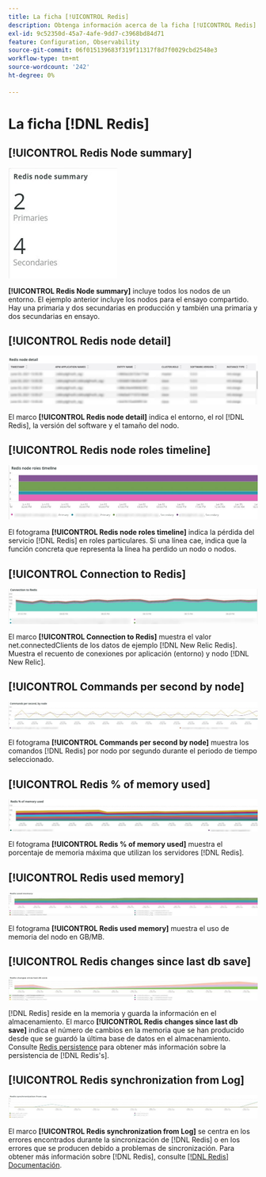 ```yaml
---
title: La ficha [!UICONTROL Redis]
description: Obtenga información acerca de la ficha [!UICONTROL Redis] de  [!DNL Observation for Adobe Commerce].
exl-id: 9c52350d-45a7-4afe-9dd7-c3968bd84d71
feature: Configuration, Observability
source-git-commit: 06f015139683f319f11317f8d7f0029cbd2548e3
workflow-type: tm+mt
source-wordcount: '242'
ht-degree: 0%

---
```


# La ficha [!DNL Redis]

## [!UICONTROL Redis Node summary]

![Resumen del nodo Redis](../../assets/tools/observation-for-adobe-commerce/redis-tab-1.jpg)

**[!UICONTROL Redis Node summary]** incluye todos los nodos de un entorno. El ejemplo anterior incluye los nodos para el ensayo compartido. Hay una primaria y dos secundarias en producción y también una primaria y dos secundarias en ensayo.

## [!UICONTROL Redis node detail]

![Detalle del nodo Redis](../../assets/tools/observation-for-adobe-commerce/redis-tab-2.jpg)

El marco **[!UICONTROL Redis node detail]** indica el entorno, el rol [!DNL Redis], la versión del software y el tamaño del nodo.

## [!UICONTROL Redis node roles timeline]

![Escala de tiempo de funciones de nodo de Redis](../../assets/tools/observation-for-adobe-commerce/redis-tab-3.jpg)

El fotograma **[!UICONTROL Redis node roles timeline]** indica la pérdida del servicio [!DNL Redis] en roles particulares. Si una línea cae, indica que la función concreta que representa la línea ha perdido un nodo o nodos.

## [!UICONTROL Connection to Redis]

![Conexión a Redis](../../assets/tools/observation-for-adobe-commerce/redis-tab-4.jpg)

El marco **[!UICONTROL Connection to Redis]** muestra el valor net.connectedClients de los datos de ejemplo [!DNL New Relic Redis]. Muestra el recuento de conexiones por aplicación (entorno) y nodo [!DNL New Relic].

## [!UICONTROL Commands per second by node]

![Comandos por segundo por nodo](../../assets/tools/observation-for-adobe-commerce/redis-tab-5.jpg)

El fotograma **[!UICONTROL Commands per second by node]** muestra los comandos [!DNL Redis] por nodo por segundo durante el periodo de tiempo seleccionado.

## [!UICONTROL Redis % of memory used]

![Redis % de memoria usada](../../assets/tools/observation-for-adobe-commerce/redis-tab-6.jpg)

El fotograma **[!UICONTROL Redis % of memory used]** muestra el porcentaje de memoria máxima que utilizan los servidores [!DNL Redis].

## [!UICONTROL Redis used memory]

![Redis utilizó memoria](../../assets/tools/observation-for-adobe-commerce/redis-tab-7.jpg)

El fotograma **[!UICONTROL Redis used memory]** muestra el uso de memoria del nodo en GB/MB.

## [!UICONTROL Redis changes since last db save]

![Redis cambios desde el último db save](../../assets/tools/observation-for-adobe-commerce/redis-tab-8.jpg)

[!DNL Redis] reside en la memoria y guarda la información en el almacenamiento. El marco **[!UICONTROL Redis changes since last db save]** indica el número de cambios en la memoria que se han producido desde que se guardó la última base de datos en el almacenamiento. Consulte [Redis persistence](https://redis.io/docs/latest/operate/oss_and_stack/management/persistence/) para obtener más información sobre la persistencia de [!DNL Redis's].

## [!UICONTROL Redis synchronization from Log]

![Reanuda la sincronización desde el registro](../../assets/tools/observation-for-adobe-commerce/redis-tab-9.jpg)

El marco **[!UICONTROL Redis synchronization from Log]** se centra en los errores encontrados durante la sincronización de [!DNL Redis] o en los errores que se producen debido a problemas de sincronización. Para obtener más información sobre [!DNL Redis], consulte [[!DNL Redis] Documentación](https://redis.io/docs/).
